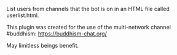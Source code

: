 List users from channels that the bot is on in an HTML file called userlist.html.

This plugin was created for the use of the multi-network channel #buddhism: https://buddhism-chat.org/

May limitless beings benefit.
